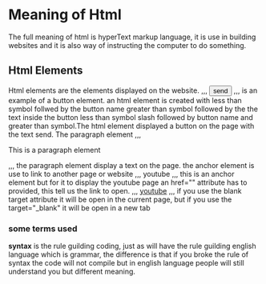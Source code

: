 # Meaning of Html
The full meaning of html is hyperText markup language, it is use in building websites and it is also way of instructing the computer to do something.

## Html Elements
Html elements are the elements displayed on the website.
  ,,,
<button>send</button>
  ,,,
is an example of a button element.
an html element is created with  less than symbol follwed by the button name greater than symbol  followed by the
the text inside the button less than symbol slash  followed by button name and greater than symbol.The html element displayed a button on the page with the text send.
The paragraph element 
,,,
<p>This is a paragraph element<p>
,,,
the paragraph element display a text on the page.
the anchor element is use to link to another page or website
,,,
<a>youtube</a>
,,,
 this is an anchor element but for it to display the youtube page an href="" attribute has to provided, this tell us the link to open.
 ,,,
<a href="www.youtube.com" target="_blank">youtube</a> 
,,,
if you use the blank target attribute it will be open in the current page, but if you use the target="_blank" it will be open in a new tab

### some terms used

**syntax** is the rule guilding coding, just as will have the rule guilding english language which is grammar, the difference is that if you broke the rule of syntax the code will not compile but in english language people will still understand you but different meaning.